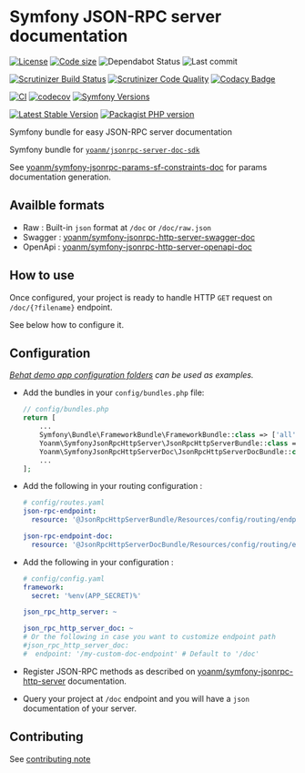 # Symfony JSON-RPC server documentation

[![License](https://img.shields.io/github/license/yoanm/symfony-jsonrpc-http-server-doc.svg)](https://github.com/yoanm/symfony-jsonrpc-http-server-doc)
[![Code size](https://img.shields.io/github/languages/code-size/yoanm/symfony-jsonrpc-http-server-doc.svg)](https://github.com/yoanm/symfony-jsonrpc-http-server-doc)
![Dependabot Status](https://flat.badgen.net/github/dependabot/yoanm/symfony-jsonrpc-http-server-doc)
![Last commit](https://badgen.net/github/last-commit/yoanm/symfony-jsonrpc-http-server-doc)

[![Scrutinizer Build Status](https://img.shields.io/scrutinizer/build/g/yoanm/symfony-jsonrpc-http-server-doc.svg?label=Scrutinizer\&logo=scrutinizer)](https://scrutinizer-ci.com/g/yoanm/symfony-jsonrpc-http-server-doc/build-status/master)
[![Scrutinizer Code Quality](https://img.shields.io/scrutinizer/g/yoanm/symfony-jsonrpc-http-server-doc/master.svg?logo=scrutinizer)](https://scrutinizer-ci.com/g/yoanm/symfony-jsonrpc-http-server-doc/?branch=master)
[![Codacy Badge](https://app.codacy.com/project/badge/Grade/8f39424add044b43a70bdb238e2f48db)](https://www.codacy.com/gh/yoanm/symfony-jsonrpc-http-server-doc/dashboard?utm_source=github.com\&utm_medium=referral\&utm_content=yoanm/symfony-jsonrpc-http-server-doc\&utm_campaign=Badge_Grade)

[![CI](https://github.com/yoanm/symfony-jsonrpc-http-server-doc/actions/workflows/CI.yml/badge.svg?branch=master)](https://github.com/yoanm/symfony-jsonrpc-http-server-doc/actions/workflows/CI.yml)
[![codecov](https://codecov.io/gh/yoanm/symfony-jsonrpc-http-server-doc/branch/master/graph/badge.svg?token=NHdwEBUFK5)](https://codecov.io/gh/yoanm/symfony-jsonrpc-http-server-doc)
[![Symfony Versions](https://img.shields.io/badge/Symfony-v4.4%20%2F%20v5.4%2F%20v6.x-8892BF.svg?logo=github)](https://symfony.com/)

[![Latest Stable Version](https://img.shields.io/packagist/v/yoanm/symfony-jsonrpc-http-server-doc.svg)](https://packagist.org/packages/yoanm/symfony-jsonrpc-http-server-doc)
[![Packagist PHP version](https://img.shields.io/packagist/php-v/yoanm/symfony-jsonrpc-http-server-doc.svg)](https://packagist.org/packages/yoanm/symfony-jsonrpc-http-server-doc)

Symfony bundle for easy JSON-RPC server documentation

Symfony bundle for [`yoanm/jsonrpc-server-doc-sdk`](https://github.com/yoanm/php-jsonrpc-server-doc-sdk)

See [yoanm/symfony-jsonrpc-params-sf-constraints-doc](https://github.com/yoanm/symfony-jsonrpc-params-sf-constraints-doc) for params documentation generation.

## Availble formats

* Raw : Built-in `json` format at `/doc` or `/doc/raw.json`
* Swagger : [yoanm/symfony-jsonrpc-http-server-swagger-doc](https://github.com/yoanm/symfony-jsonrpc-http-server-swagger-doc)
* OpenApi : [yoanm/symfony-jsonrpc-http-server-openapi-doc](https://github.com/yoanm/symfony-jsonrpc-http-server-openapi-doc)

## How to use

Once configured, your project is ready to handle HTTP `GET` request on `/doc/{?filename}` endpoint.

See below how to configure it.

## Configuration

*[Behat demo app configuration folders](./features/demo_app/) can be used as examples.*

* Add the bundles in your `config/bundles.php` file:
  ```php
  // config/bundles.php
  return [
      ...
      Symfony\Bundle\FrameworkBundle\FrameworkBundle::class => ['all' => true],
      Yoanm\SymfonyJsonRpcHttpServer\JsonRpcHttpServerBundle::class => ['all' => true],
      Yoanm\SymfonyJsonRpcHttpServerDoc\JsonRpcHttpServerDocBundle::class => ['all' => true],
      ...
  ];
  ```

* Add the following in your routing configuration :
  ```yaml
  # config/routes.yaml
  json-rpc-endpoint:
    resource: '@JsonRpcHttpServerBundle/Resources/config/routing/endpoint.xml'

  json-rpc-endpoint-doc:
    resource: '@JsonRpcHttpServerDocBundle/Resources/config/routing/endpoint.xml'
  ```

* Add the following in your configuration :
  ```yaml
  # config/config.yaml
  framework:
    secret: '%env(APP_SECRET)%'

  json_rpc_http_server: ~

  json_rpc_http_server_doc: ~
  # Or the following in case you want to customize endpoint path
  #json_rpc_http_server_doc:
  #  endpoint: '/my-custom-doc-endpoint' # Default to '/doc'
  ```

* Register JSON-RPC methods as described on [yoanm/symfony-jsonrpc-http-server](https://github.com/yoanm/symfony-jsonrpc-http-server) documentation.

* Query your project at `/doc` endpoint and you will have a `json` documentation of your server.

## Contributing

See [contributing note](./CONTRIBUTING.md)
